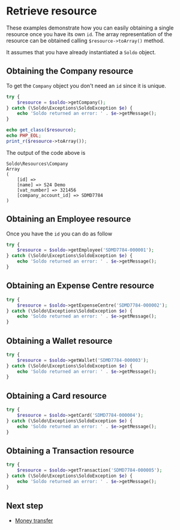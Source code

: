 # Retrieve resource

These examples demonstrate how you can easily obtaining a single resource once you have its own `id`. The array representation of the resource can be obtained calling `$resource->toArray()` method.

It assumes that you have already instantiated a `Soldo` object.

## Obtaining the Company resource

To get the `Company` object you don't need an `id` since it is unique.

```php
try {
    $resource = $soldo->getCompany();
} catch (\Soldo\Exceptions\SoldoException $e) {
    echo 'Soldo returned an error: ' . $e->getMessage();
}

echo get_class($resource);
echo PHP_EOL;
print_r($resource->toArray());
```

The output of the code above is

```
Soldo\Resources\Company
Array
(
    [id] => 
    [name] => S24 Demo
    [vat_number] => 321456
    [company_account_id] => SDMD7784
)
```

## Obtaining an Employee resource

Once you have the `id` you can do as follow

```php
try {
    $resource = $soldo->getEmployee('SDMD7784-000001');
} catch (\Soldo\Exceptions\SoldoException $e) {
    echo 'Soldo returned an error: ' . $e->getMessage();
}
```


## Obtaining an Expense Centre resource

```php
try {
    $resource = $soldo->getExpenseCentre('SDMD7784-000002');
} catch (\Soldo\Exceptions\SoldoException $e) {
    echo 'Soldo returned an error: ' . $e->getMessage();
}
```


## Obtaining a Wallet resource

```php
try {
    $resource = $soldo->getWallet('SDMD7784-000003');
} catch (\Soldo\Exceptions\SoldoException $e) {
    echo 'Soldo returned an error: ' . $e->getMessage();
}
```


## Obtaining a Card resource

```php
try {
    $resource = $soldo->getCard('SDMD7784-000004');
} catch (\Soldo\Exceptions\SoldoException $e) {
    echo 'Soldo returned an error: ' . $e->getMessage();
}
```

## Obtaining a Transaction resource

```php
try {
    $resource = $soldo->getTransaction('SDMD7784-000005');
} catch (\Soldo\Exceptions\SoldoException $e) {
    echo 'Soldo returned an error: ' . $e->getMessage();
}
```

## Next step
- [Money transfer](./transfer.md)
